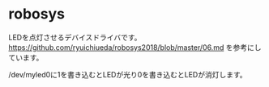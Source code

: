 # robosys

LEDを点灯させるデバイスドライバです。
https://github.com/ryuichiueda/robosys2018/blob/master/06.md を参考にしています。

/dev/myled0に1を書き込むとLEDが光り0を書き込むとLEDが消灯します。
